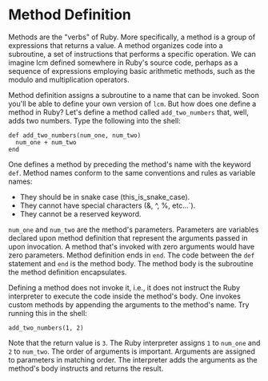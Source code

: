 # Method Definition
Methods are the "verbs" of Ruby. More specifically, a method is a group of expressions that returns a value. A method organizes code into a subroutine, a set of instructions that performs a specific operation. We can imagine lcm defined somewhere in Ruby's source code, perhaps as a sequence of expressions employing basic arithmetic methods, such as the modulo and multiplication operators.

Method definition assigns a subroutine to a name that can be invoked. Soon you'll be able to define your own version of `lcm`. But how does one define a method in Ruby? Let's define a method called `add_two_numbers` that, well, adds two numbers. Type the following into the shell:
```
def add_two_numbers(num_one, num_two)
  num_one + num_two
end
```
One defines a method by preceding the method's name with the keyword `def`. Method names conform to the same conventions and rules as variable names:

* They should be in snake case (this_is_snake_case).
* They cannot have special characters (&, ^, %, etc...`).
* They cannot be a reserved keyword.

`num_one` and `num_two` are the method's parameters. Parameters are variables declared upon method definition that represent the arguments passed in upon invocation. A method that's invoked with zero arguments would have zero parameters. Method definition ends in `end`. The code between the `def` statement and `end` is the method body. The method body is the subroutine the method definition encapsulates.

Defining a method does not invoke it, i.e., it does not instruct the Ruby interpreter to execute the code inside the method's body. One invokes custom methods by appending the arguments to the method's name. Try running this in the shell:
```
add_two_numbers(1, 2)
```
Note that the return value is `3`. The Ruby interpreter assigns `1` to `num_one` and `2` to `num_two`. The order of arguments is important. Arguments are assigned to parameters in matching order. The interpreter adds the arguments as the method's body instructs and returns the result.
